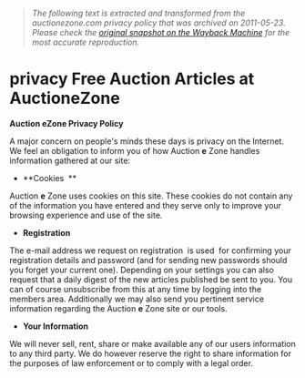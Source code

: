 > *The following text is extracted and transformed from the auctionezone.com privacy policy that was archived on 2011-05-23. Please check the [original snapshot on the Wayback Machine](https://web.archive.org/web/20110523182935id_/http%3A//auctionezone.com/index.php%3Fpagedb%3Dprivacy) for the most accurate reproduction.*

# privacy Free Auction Articles at AuctioneZone

**Auction eZone Privacy Policy**

A major concern on people's minds these days is privacy on the Internet. We feel an obligation to inform you of how Auction **e** Zone handles information gathered at our site:

  * **Cookies  **



Auction **e** Zone uses cookies on this site. These cookies do not contain any of the information you have entered and they serve only to improve your browsing experience and use of the site. 

  * **Registration**



The e-mail address we request on registration  is used  for confirming your registration details and password (and for sending new passwords should you forget your current one). Depending on your settings you can also request that a daily digest of the new articles published be sent to you. You can of course unsubscribe from this at any time by logging into the members area. Additionally we may also send you pertinent service information regarding the Auction **e** Zone site or our tools. 

  * **Your Information**



We will never sell, rent, share or make available any of our users information to any third party. We do however reserve the right to share information for the purposes of law enforcement or to comply with a legal order.
